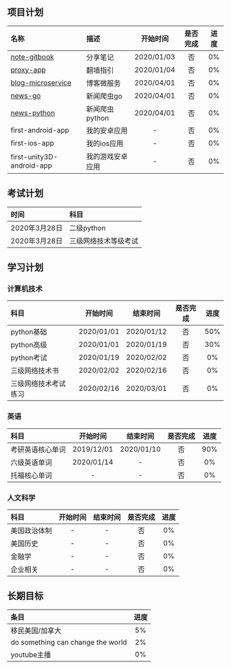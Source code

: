 ## 项目计划
|名称|描述|开始时间|是否完成|进度|
|:----|:----|:----:|:----:|:----:|
|[note-gitbook](https://github.com/sexyflaw/note-gitbook)|分享笔记|2020/01/03|否|0%|
|[proxy-app](https://github.com/sexyflaw/proxy-app)|翻墙指引|2020/01/04|否|0%|
|[blog-microservice](https://github.com/sexyflaw/blog-microservice)|博客微服务|2020/04/01|否|0%|
|[news-go](https://github.com/sexyflaw/news-go)|新闻爬虫go|2020/04/01|否|0%|
|[news-python](https://github.com/sexyflaw/news-python)|新闻爬虫python|2020/04/01|否|0%|
|first-android-app|我的安卓应用|-|否|0%|
|first-ios-app|我的ios应用|-|否|0%|
|first-unity3D-android-app|我的游戏安卓应用|-|否|0%|

## 考试计划

 |时间|科目|
 |:----|:----|
 |2020年3月28日|二级python|
 |2020年3月28日|三级网络技术等级考试|

 
## 学习计划

 ### 计算机技术
|科目|开始时间|结束时间|是否完成|进度|
|:----|:----:|:----:|:----:|:----:|
|python基础|2020/01/01|2020/01/12|否|50%|
|python高级|2020/01/01|2020/01/19|否|30%|
|python考试|2020/01/19|2020/02/02|否|0%|
|三级网络技术书|2020/02/02|2020/02/16|否|0%|
|三级网络技术考试练习|2020/02/16|2020/03/01|否|0%|


 
 ### 英语
|科目|开始时间|结束时间|是否完成|进度|
|:----|:----:|:----:|:----:|:----:|
|考研英语核心单词|2019/12/01|2020/01/10|否|90%|
|六级英语单词|2020/01/14|-|否|0%|
|托福核心单词|-|-|否|0%|
 
 ### 人文科学
|科目|开始时间|结束时间|是否完成|进度|
|:----|:----:|:----:|:----:|:----:|
|美国政治体制|-|-|否|0%|
|美国历史|-|-|否|0%|
|金融学|-|-|否|0%|
|企业相关|-|-|否|0%|
 
## 长期目标
|条目|进度|
|:---|:---:|
|移民美国/加拿大|5%|
|do something can change the world|2%|
|youtube主播|0%|

